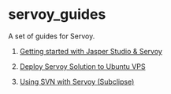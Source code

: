 # servoy_guides
A set of guides for Servoy.

1. [Getting started with Jasper Studio & Servoy](https://docs.google.com/document/d/1xpvnD2KSFiLrVA5I8Fm9x2ER9PAfxawu-PWnTWxuhQo/pub)

2. [Deploy Servoy Solution to Ubuntu VPS](https://docs.google.com/document/d/1xetESp-pKyw7oyxJUQF1-XhlLsH6gKPlNQZj9PkGgu4/pub)

3. [Using SVN with Servoy (Subclipse)](https://docs.google.com/document/d/1wEW4zNC7XGqhHhMxbSyyQjOXp3cf_Civ2YOirRpAvtA/pub)
